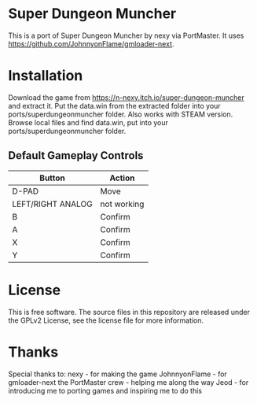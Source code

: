 # Super Dungeon Muncher
This is a port of Super Dungeon Muncher by nexy via PortMaster. It uses https://github.com/JohnnyonFlame/gmloader-next.

# Installation
Download the game from https://n-nexy.itch.io/super-dungeon-muncher and extract it. Put the data.win from the extracted folder into your ports/superdungeonmuncher folder. Also works with STEAM version. Browse local files and find data.win, put into your ports/superdungeonmuncher folder.

## Default Gameplay Controls
| Button | Action |
|--|--|
|D-PAD|Move|
|LEFT/RIGHT ANALOG|not working|
|B|Confirm|
|A|Confirm|
|X|Confirm|
|Y|Confirm|

# License
This is free software. The source files in this repository are released under the GPLv2 License, see the license file for more information.

# Thanks
Special thanks to:
nexy - for making the game
JohnnyonFlame - for gmloader-next
the PortMaster crew - helping me along the way
Jeod - for introducing me to porting games and inspiring me to do this
